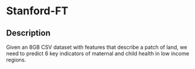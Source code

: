 # Stanford-FT

## Description
Given an 8GB CSV dataset with features that describe a patch of land, we need to predict 6 key indicators of maternal and child health in low income regions.